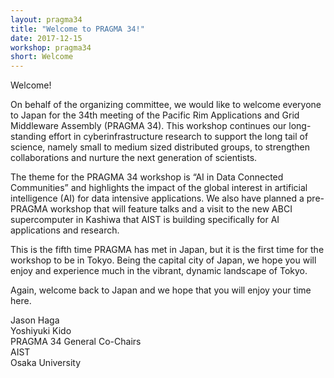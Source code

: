 ```yaml
---
layout: pragma34
title: "Welcome to PRAGMA 34!"
date: 2017-12-15
workshop: pragma34
short: Welcome
---
```


Welcome!

On behalf of the organizing committee, we would like to welcome everyone to Japan for the 34th meeting of the Pacific Rim Applications and Grid Middleware Assembly (PRAGMA 34). This workshop continues our long-standing effort in cyberinfrastructure research to support the long tail of science, namely small to medium sized distributed groups, to strengthen collaborations and nurture the next generation of scientists.

The theme for the PRAGMA 34 workshop is “AI in Data Connected Communities” and highlights the impact of the global interest in artificial intelligence (AI) for data intensive applications. We also have planned a pre-PRAGMA workshop that will feature talks and a visit to the new ABCI supercomputer in Kashiwa that AIST is building specifically for AI applications and research.

This is the fifth time PRAGMA has met in Japan, but it is the first time for the workshop to be in Tokyo. Being the capital city of Japan, we hope you will enjoy and experience much in the vibrant, dynamic landscape of Tokyo.

Again, welcome back to Japan and we hope that you will enjoy your time here.

Jason Haga <br>
Yoshiyuki Kido <br>
PRAGMA 34 General Co-Chairs <br>
AIST <br>
Osaka University <br>

